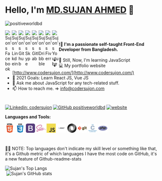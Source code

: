 # Hello, I'm [MD.SUJAN AHMED](http://www.codersujon.com/) 👋
<p align="left"> <img src="https://komarev.com/ghpvc/?username=positiveworldbd&label=Views&color=blue&style=plastic" alt="positiveworldbd" /> </p>
<a href="https://www.facebook.com/codersujon/">
  <img align="left" alt="Sujon's Facebook" width="22px" src="https://cdn.jsdelivr.net/npm/simple-icons@v3/icons/facebook.svg" />
</a>

<a href="https://www.linkedin.com/in/codersujon/">
  <img align="left" alt="Sujon's Linkdein" width="22px" src="https://cdn.jsdelivr.net/npm/simple-icons@v3/icons/linkedin.svg" />
</a>

<a href="https://github.com/positiveworldbd">
  <img align="left" alt="Sujon's Github" width="22px" src="https://cdn.jsdelivr.net/npm/simple-icons@v3/icons/github.svg" />
</a>

<a href="https://secure.skype.com/portal/overview">
  <img align="left" alt="Sujon's Skype" width="22px" src="https://cdn.jsdelivr.net/npm/simple-icons@v3/icons/skype.svg" />
</a>

<a href="https://gitlab.com/codersujon">
  <img align="left" alt="Sujon's Gitlab" width="22px" src="https://cdn.jsdelivr.net/npm/simple-icons@v3/icons/gitlab.svg" />
</a>

<a href="https://dribbble.com/codersujon">
  <img align="left" alt="Sujon's Dribbble" width="22px" src="https://cdn.jsdelivr.net/npm/simple-icons@v3/icons/dribbble.svg" />
</a>

<a href="https://www.fiverr.com/sujon_world">
  <img align="left" alt="Sujon's Fiverr" width="22px" src="https://cdn.jsdelivr.net/npm/simple-icons@v3/icons/fiverr.svg" />
</a>

<a href="https://www.youtube.com/positiveworldbd">
  <img align="left" alt="Sujon's Youtube" width="22px" src="https://cdn.jsdelivr.net/npm/simple-icons@v3/icons/youtube.svg" />
</a>

<br>

#### !👨‍ I'm a passionate self-taught Front-End Developer from Bangladesh.
- 🔭 Still, Now, I'm learning JavaScript
- 💻 My portfolio website [http://www.codersujon.com/](http://www.codersujon.com/)
- 🥅 2021 Goals: Learn React JS, Vue JS
- 💬 Ask me about JavaScript for any tech-related stuff.
- 📫 How to reach me. => info@codersujon.com
#
[![Linkedin: codersujon](https://img.shields.io/badge/-codersujon-blue?style=flat-square&logo=Linkedin&logoColor=white&link=https://www.linkedin.com/in/codersujon/)](https://www.linkedin.com/in/codersujon/)
[![GitHub positiveworldbd](https://img.shields.io/github/followers/positiveworldbd?label=follow&style=social)](https://github.com/positiveworldbd)
[![website](https://img.shields.io/badge/PortfolioWebsite-codersujon.com-2648ff?style=flat-square&logo=google-chrome)](https://codersujon.com/)

**Languages and Tools:**  

<code><a href="#" target="_blank"><img height="30"  src="https://raw.githubusercontent.com/github/explore/80688e429a7d4ef2fca1e82350fe8e3517d3494d/topics/html/html.png"></a></code>
  <code><a href="#" target="_blank"><img height="30"  src="https://raw.githubusercontent.com/github/explore/80688e429a7d4ef2fca1e82350fe8e3517d3494d/topics/css/css.png"></a></code>
  <code><a href="#" target="_blank"><img height="30"  src="https://raw.githubusercontent.com/github/explore/80688e429a7d4ef2fca1e82350fe8e3517d3494d/topics/bootstrap/bootstrap.png"></a></code>
  <code><a href="#" target="_blank"><img height="30"  src="https://raw.githubusercontent.com/github/explore/80688e429a7d4ef2fca1e82350fe8e3517d3494d/topics/sass/sass.png"></a></code>
  <code><a href="#" target="_blank"><img height="30"  src="https://raw.githubusercontent.com/github/explore/80688e429a7d4ef2fca1e82350fe8e3517d3494d/topics/javascript/javascript.png"></a></code>
  <code><a href="#" target="_blank"><img height="30"  src="https://raw.githubusercontent.com/github/explore/80688e429a7d4ef2fca1e82350fe8e3517d3494d/topics/jquery/jquery.png"></a></code>
  <code><a href="#" target="_blank"><img height="30"  src="https://raw.githubusercontent.com/github/explore/80688e429a7d4ef2fca1e82350fe8e3517d3494d/topics/json/json.png"></a></code>
  <code><a href="#" target="_blank"><img height="30"  src="https://raw.githubusercontent.com/github/explore/80688e429a7d4ef2fca1e82350fe8e3517d3494d/topics/git/git.png"></a></code>
  <code><a href="#" target="_blank"><img height="30"  src="https://raw.githubusercontent.com/github/explore/80688e429a7d4ef2fca1e82350fe8e3517d3494d/topics/c/c.png"></a></code>
  <code><a href="#" target="_blank"><img height="30"  src="https://raw.githubusercontent.com/github/explore/80688e429a7d4ef2fca1e82350fe8e3517d3494d/topics/php/php.png"></a></code>


#

🙌🏼 NOTE: Top languages don't indicate my skill level or something like that, it's a Github metric of which languages I have the most code on GitHub, it's a new feature of Github-readme-stats

 <img align="left" width="300" alt="Sujan's Top Langs" src="https://github-readme-stats.vercel.app/api/top-langs/?username=positiveworldbd&langs_count=8">
 <img align="right" width="500" alt="Sujan's GitHub stats" src="https://github-readme-stats.vercel.app/api?username=positiveworldbd&show_icons=true">
  
  
